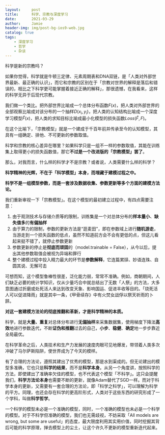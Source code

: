 ```yaml
---
layout:     post
title:      科学、宗教与深度学习
date:       2021-03-29
author:     Jamie
header-img: img/post-bg-ios9-web.jpg
catalog: true
tags:
    - 深度学习
    - 哲学
    - 杂谈
---
```


科学是新的宗教吗？

如果你觉得，科学就是牛顿三定律、元素周期表和DNA双链，是「人类对外部世界最新、最正确的认识」，而它和宗教的区别在于「宗教对世界的解释是落后和错误的，相比之下科学更可能掌握着接近正确的解释」，那很遗憾，在我看来，这样的科学无异于后现代宗教。

我们做一个类比。把外部世界比喻成一个总体分布函数$F(x)$，把人类对外部世界的全部观察比喻成对该分布的一个抽样$D(x_i, y_i)$，把人类的认知结构比喻成一个深度学习模型$\widehat{F}(x)$，把人类的求知目标比喻成最小化模型的损失函数$Loss(\widehat{F},F)$。

在这个比喻下，「宗教模型」就是一个建成于千百年前并传承至今的认知模型，其具有一组确定、排他、不可更新的参数取值。

科学和宗教的核心差异在哪里？如果科学只是一组不一样的参数取值，其能在训练集上取得更小的损失函数值，那它**不过是一个改进版的「宗教模型」罢了**。

那么，对我而言，什么样的科学才不是宗教？或者说，人类需要什么样的科学？

**科学精神的光辉，不在于「科学模型」本身，而埋藏于建模过程之中。**

**科学不是一组模型参数，而是一套涉及数据收集、参数更新等多个方面的建模方法论。**

我们重新审视一下「宗教模型」。在这个模型的最初建立过程中，有四点需要注意：

1. 由于观测技术与存储介质等的限制，训练集是一个对总体分布的**样本量小**、**缺失值多**的**有偏抽样**
2. 由于算力的限制，参数的更新方法是“逛麦田”，即在参数域上进行**随机游走**，当游走到一个损失函数的低点，虽然不知道前方会不会有更低的点，但这儿看起来挺不错了，就停止参数更新
3. 参数更新的停止是**彻底而顽固**的（model.trainable = False），从今以后，提出其他参数取值会被视为异端和罪行
4. 整个建模过程中投入精力最大的环节是**参数解释**，它连篇累牍、妙语连珠、自圆其说、无懈可击

可想而知，这个模型鲁棒性很差，泛化能力弱，常常不准确。例如，商朝期间，人们缺乏必要的统计学知识，仅从少量巧合中就总结出了无数「人祭」的方法，大多意图通过折磨或处死活人来达到改变天象、影响国运、促进丰收等目的。「烧死活人可以促进降雨」就是其中一条，《甲骨续存》中有火焚女战俘以祭天祈雨的卜辞。

**对这一套建模方法论的彻底推翻和革新，才是科学精神的本质。**

科学，就是**大量、重复**对总体分布进行**无偏抽样**来采集数据集，使用梯度下降法**高效**地进行参数迭代，不断**证伪和推翻**过去的自己，**小步**、**稳健**、**确定**地一步步靠近全局最优。

在科学革命之后，人类技术和生产力发展的速度肉眼可见地爆发，带领着人类多次冲破了马尔萨斯陷阱，使世界成为了今天的模样。

有了合理的方法论，遵照其建出了优秀的模型，那是水到渠成的。但无论建出的模型多准确，它也只是**科学的结果**，而不是**科学本身**。从另一个角度讲，按照科学的方法，即使建出了准确率欠佳的模型，也不代表这个模型「不科学」。这只会提醒我们，**科学方法论本身**也需要不断的更新，就像Adam替代了SGD一样。而对于科学本身的更新，又需要有一套合理的方法论，即「科学之科学」，可以理解为科学的平方。同理，也还会存在科学的更高阶形式，人类对于这些东西的研究形成了一个学科，叫做**科学哲学**。

一个科学的模型未必是一个准确的模型，同时，一个准确的模型也未必是一个科学的模型。对于不科学但准确的模型，我们也无需歧视，不妨采取「All models are wrong, but some are useful」的态度，最大限度利用其实用价值，同时挖掘其背后可能的科学原理，掸去模型上的尘土，让这个许久不更新的模型重新迭代起来。